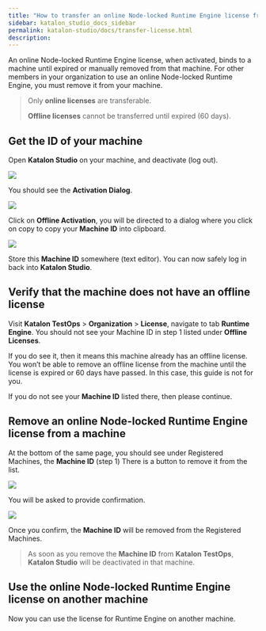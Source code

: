 ```yaml
---
title: "How to transfer an online Node-locked Runtime Engine license from one machine to another"
sidebar: katalon_studio_docs_sidebar
permalink: katalon-studio/docs/transfer-license.html
description:
---
```

An online Node-locked Runtime Engine license, when activated, binds to a machine until expired or manually removed from that machine. For other members in your organization to use an online Node-locked Runtime Engine, you must remove it from your machine.

> Only **online licenses** are transferable.
>
> **Offline licenses** cannot be transferred until expired (60 days).

## Get the ID of your machine

Open **Katalon Studio** on your machine, and deactivate (log out). 

![](https://github.com/katalon-studio/docs-images/raw/master/katalon-studio/docs/transfer-license/1-deactivate.png)

You should see the **Activation Dialog**. 

![](https://github.com/katalon-studio/docs-images/raw/master/katalon-studio/docs/transfer-license/2-machine-id.png)

Click on **Offline Activation**, you will be directed to a dialog where you click on copy to copy your **Machine ID** into clipboard.

![](https://github.com/katalon-studio/docs-images/raw/master/katalon-studio/docs/transfer-license/3-license-file.png)

Store this **Machine ID** somewhere (text editor). You can now safely log in back into **Katalon Studio**.


## Verify that the machine does not have an offline license

Visit **Katalon TestOps** > **Organization** > **License**, navigate to tab **Runtime Engine**. You should not see your Machine ID in step 1 listed under **Offline Licenses**. 


If you do see it, then it means this machine already has an offline license. You won’t be able to remove an offline license from the machine until the license is expired or 60 days have passed. In this case, this guide is not for you. 

If you do not see your **Machine ID** listed there, then please continue.


## Remove an online Node-locked Runtime Engine license from a machine

At the bottom of the same page, you should see under Registered Machines, the **Machine ID** (step 1) There is a button to remove it from the list.

![](https://github.com/katalon-studio/docs-images/raw/master/katalon-studio/docs/transfer-license/4-delete-machine-id.png)

You will be asked to provide confirmation.

![](https://github.com/katalon-studio/docs-images/raw/master/katalon-studio/docs/transfer-license/5-confirm.png)

Once you confirm, the **Machine ID** will be removed from the Registered Machines.

> As soon as you remove the **Machine ID** from **Katalon TestOps**, **Katalon Studio** will be deactivated in that machine.


## Use the online Node-locked Runtime Engine license on another machine

Now you can use the license for Runtime Engine on another machine.